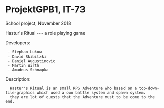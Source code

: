 # ProjektGPB1, IT-73
School project, November 2018


Hastur's Ritual ---  a role playing game
  
  Developers:
    
     - Stephan Lukow
     - David Skibitzki
     - Daniel Augustinovic
     - Martin Wirth
     - Amadeus Schnapka
     
     
  Description:
      
      Hastur's Ritual is an small RPG Adventure who based on a top-down-tile-graphics which used a own battle system and spawn system.
      they are lot of quests that the Adventure must to be come to the end.
